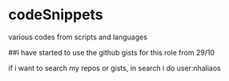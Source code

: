 # codeSnippets
various codes from scripts and languages

##i have started to use the github gists for this role from 29/10

if i want to search my repos or gists, in search i do    user:nhaliaos <search terms>
